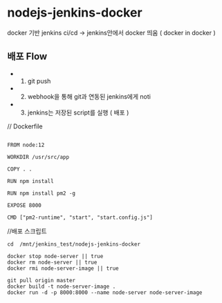 # nodejs-jenkins-docker
docker 기반 jenkins ci/cd
-> jenkins안에서 docker 띄움 ( docker in docker )

## 배포 Flow
- 1. git push
- 2. webhook을 통해 git과 연동된 jenkins에게 noti
- 3. jenkins는 저장된 script를 실행 ( 배포 )

// Dockerfile
```

FROM node:12

WORKDIR /usr/src/app

COPY . .

RUN npm install

RUN npm install pm2 -g

EXPOSE 8000

CMD ["pm2-runtime", "start", "start.config.js"]

```

//배포 스크립트
```
cd  /mnt/jenkins_test/nodejs-jenkins-docker

docker stop node-server || true
docker rm node-server || true
docker rmi node-server-image || true

git pull origin master
docker build -t node-server-image .
docker run -d -p 8000:8000 --name node-server node-server-image
```
